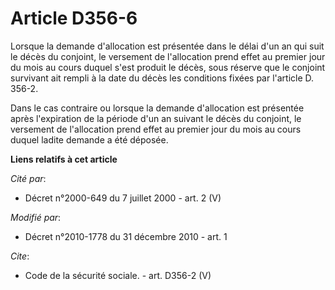 # Article D356-6

Lorsque la demande d'allocation est présentée dans le délai d'un an qui suit le décès du conjoint, le versement de
l'allocation prend effet au premier jour du mois au cours duquel s'est produit le décès, sous réserve que le conjoint
survivant ait rempli à la date du décès les conditions fixées par l'article D. 356-2. 

Dans le cas contraire ou lorsque la demande d'allocation est présentée après l'expiration de la période d'un an suivant le
décès du conjoint, le versement de l'allocation prend effet au premier jour du mois au cours duquel ladite demande a été
déposée.

**Liens relatifs à cet article**

_Cité par_:

  - Décret n°2000-649 du 7 juillet 2000 - art. 2 (V)

_Modifié par_:

  - Décret n°2010-1778 du 31 décembre 2010 - art. 1

_Cite_:

  - Code de la sécurité sociale. - art. D356-2 (V)
